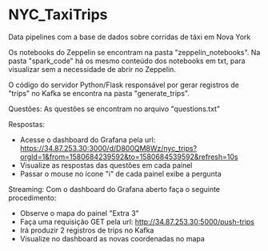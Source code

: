# NYC_TaxiTrips
Data pipelines com a base de dados sobre corridas de táxi em Nova York

Os notebooks do Zeppelin se encontram na pasta "zeppelin_notebooks". 
Na pasta "spark_code" há os mesmo conteúdo dos notebooks em txt, para visualizar sem a necessidade de abrir no Zeppelin.

O código do servidor Python/Flask responsável por gerar registros de "trips" no Kafka se encontra na pasta "generate_trips".

Questões:
As questôes se encontram no arquivo "questions.txt"

Respostas:
- Acesse o dashboard do Grafana pela url: https://34.87.253.30:3000/d/D800QM8Wz/nyc_trips?orgId=1&from=1580684239592&to=1580684539592&refresh=10s
- Visualize as respostas das questões em cada painel
- Passar o mouse no ícone "i" de cada painel exibe a pergunta

Streaming:
Com o dashboard do Grafana aberto faça o seguinte procedimento:
- Observe o mapa do painel "Extra 3"
- Faça uma requisição GET pela url: http://34.87.253.30:5000/push-trips
- Irá produzir 2 registros de trips no Kafka
- Visualize no dashboard as novas coordenadas no mapa
